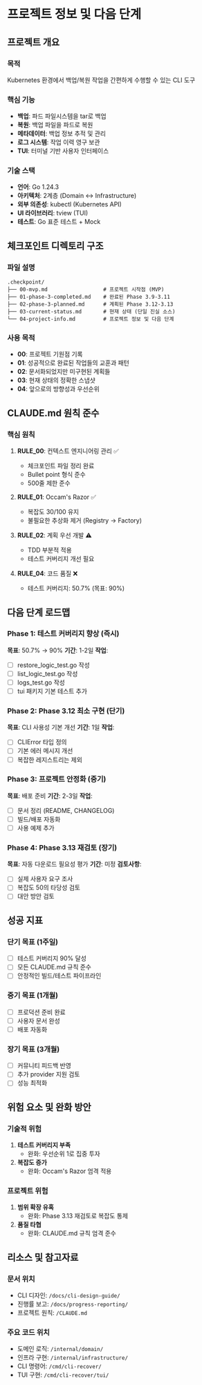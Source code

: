 # 프로젝트 정보 및 다음 단계

## 프로젝트 개요

### 목적
Kubernetes 환경에서 백업/복원 작업을 간편하게 수행할 수 있는 CLI 도구

### 핵심 기능
- **백업**: 파드 파일시스템을 tar로 백업
- **복원**: 백업 파일을 파드로 복원
- **메타데이터**: 백업 정보 추적 및 관리
- **로그 시스템**: 작업 이력 영구 보관
- **TUI**: 터미널 기반 사용자 인터페이스

### 기술 스택
- **언어**: Go 1.24.3
- **아키텍처**: 2계층 (Domain ↔ Infrastructure)
- **외부 의존성**: kubectl (Kubernetes API)
- **UI 라이브러리**: tview (TUI)
- **테스트**: Go 표준 테스트 + Mock

## 체크포인트 디렉토리 구조

### 파일 설명
```
.checkpoint/
├── 00-mvp.md                  # 프로젝트 시작점 (MVP)
├── 01-phase-3-completed.md    # 완료된 Phase 3.9-3.11
├── 02-phase-3-planned.md      # 계획된 Phase 3.12-3.13  
├── 03-current-status.md       # 현재 상태 (단일 진실 소스)
└── 04-project-info.md         # 프로젝트 정보 및 다음 단계
```

### 사용 목적
- **00**: 프로젝트 기원점 기록
- **01**: 성공적으로 완료된 작업들의 교훈과 패턴
- **02**: 문서화되었지만 미구현된 계획들
- **03**: 현재 상태의 정확한 스냅샷
- **04**: 앞으로의 방향성과 우선순위

## CLAUDE.md 원칙 준수

### 핵심 원칙
1. **RULE_00**: 컨텍스트 엔지니어링 관리 ✅
   - 체크포인트 파일 정리 완료
   - Bullet point 형식 준수
   - 500줄 제한 준수

2. **RULE_01**: Occam's Razor ✅
   - 복잡도 30/100 유지
   - 불필요한 추상화 제거 (Registry → Factory)

3. **RULE_02**: 계획 우선 개발 ⚠️
   - TDD 부분적 적용
   - 테스트 커버리지 개선 필요

4. **RULE_04**: 코드 품질 ❌
   - 테스트 커버리지: 50.7% (목표: 90%)

## 다음 단계 로드맵

### Phase 1: 테스트 커버리지 향상 (즉시)
**목표**: 50.7% → 90%
**기간**: 1-2일
**작업**:
- [ ] restore_logic_test.go 작성
- [ ] list_logic_test.go 작성
- [ ] logs_test.go 작성
- [ ] tui 패키지 기본 테스트 추가

### Phase 2: Phase 3.12 최소 구현 (단기)
**목표**: CLI 사용성 기본 개선
**기간**: 1일
**작업**:
- [ ] CLIError 타입 정의
- [ ] 기본 에러 메시지 개선
- [ ] 복잡한 레지스트리는 제외

### Phase 3: 프로젝트 안정화 (중기)
**목표**: 배포 준비
**기간**: 2-3일
**작업**:
- [ ] 문서 정리 (README, CHANGELOG)
- [ ] 빌드/배포 자동화
- [ ] 사용 예제 추가

### Phase 4: Phase 3.13 재검토 (장기)
**목표**: 자동 다운로드 필요성 평가
**기간**: 미정
**검토사항**:
- [ ] 실제 사용자 요구 조사
- [ ] 복잡도 50의 타당성 검토
- [ ] 대안 방안 검토

## 성공 지표

### 단기 목표 (1주일)
- [ ] 테스트 커버리지 90% 달성
- [ ] 모든 CLAUDE.md 규칙 준수
- [ ] 안정적인 빌드/테스트 파이프라인

### 중기 목표 (1개월)
- [ ] 프로덕션 준비 완료
- [ ] 사용자 문서 완성
- [ ] 배포 자동화

### 장기 목표 (3개월)
- [ ] 커뮤니티 피드백 반영
- [ ] 추가 provider 지원 검토
- [ ] 성능 최적화

## 위험 요소 및 완화 방안

### 기술적 위험
1. **테스트 커버리지 부족**
   - 완화: 우선순위 1로 집중 투자
2. **복잡도 증가**
   - 완화: Occam's Razor 엄격 적용

### 프로젝트 위험
1. **범위 확장 유혹**
   - 완화: Phase 3.13 재검토로 복잡도 통제
2. **품질 타협**
   - 완화: CLAUDE.md 규칙 엄격 준수

## 리소스 및 참고자료

### 문서 위치
- CLI 디자인: `/docs/cli-design-guide/`
- 진행률 보고: `/docs/progress-reporting/`
- 프로젝트 원칙: `/CLAUDE.md`

### 주요 코드 위치  
- 도메인 로직: `/internal/domain/`
- 인프라 구현: `/internal/infrastructure/`
- CLI 명령어: `/cmd/cli-recover/`
- TUI 구현: `/cmd/cli-recover/tui/`